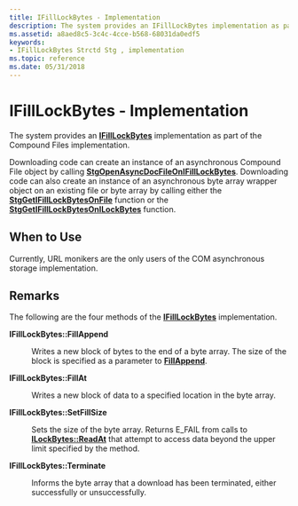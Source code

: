 ```yaml
---
title: IFillLockBytes - Implementation
description: The system provides an IFillLockBytes implementation as part of the Compound Files implementation.
ms.assetid: a8aed8c5-3c4c-4cce-b568-68031da0edf5
keywords:
- IFillLockBytes Strctd Stg , implementation
ms.topic: reference
ms.date: 05/31/2018
---
```


# IFillLockBytes - Implementation

The system provides an [**IFillLockBytes**](/windows/desktop/api/Objidl/nn-objidl-ifilllockbytes) implementation as part of the Compound Files implementation.

Downloading code can create an instance of an asynchronous Compound File object by calling [**StgOpenAsyncDocFileOnIFillLockBytes**](/windows/desktop/api/Objbase/nf-objbase-stgopenasyncdocfileonifilllockbytes). Downloading code can also create an instance of an asynchronous byte array wrapper object on an existing file or byte array by calling either the [**StgGetIFillLockBytesOnFile**](/windows/desktop/api/Objbase/nf-objbase-stggetifilllockbytesonfile) function or the [**StgGetIFillLockBytesOnILockBytes**](/windows/desktop/api/Objbase/nf-objbase-stggetifilllockbytesonilockbytes) function.

## When to Use

Currently, URL monikers are the only users of the COM asynchronous storage implementation.

## Remarks

The following are the four methods of the [**IFillLockBytes**](/windows/desktop/api/Objidl/nn-objidl-ifilllockbytes) implementation.

<dl> <dt>

<span id="IFillLockBytes__FillAppend"></span><span id="ifilllockbytes__fillappend"></span><span id="IFILLLOCKBYTES__FILLAPPEND"></span>**IFillLockBytes::FillAppend**
</dt> <dd>

Writes a new block of bytes to the end of a byte array. The size of the block is specified as a parameter to [**FillAppend**](/windows/desktop/api/Objidl/nf-objidl-ifilllockbytes-fillappend).

</dd> <dt>

<span id="IFillLockBytes__FillAt"></span><span id="ifilllockbytes__fillat"></span><span id="IFILLLOCKBYTES__FILLAT"></span>**IFillLockBytes::FillAt**
</dt> <dd>

Writes a new block of data to a specified location in the byte array.

</dd> <dt>

<span id="IFillLockBytes__SetFillSize"></span><span id="ifilllockbytes__setfillsize"></span><span id="IFILLLOCKBYTES__SETFILLSIZE"></span>**IFillLockBytes::SetFillSize**
</dt> <dd>

Sets the size of the byte array. Returns E\_FAIL from calls to [**ILockBytes::ReadAt**](/windows/desktop/api/Objidl/nf-objidl-ilockbytes-readat) that attempt to access data beyond the upper limit specified by the method.

</dd> <dt>

<span id="IFillLockBytes__Terminate"></span><span id="ifilllockbytes__terminate"></span><span id="IFILLLOCKBYTES__TERMINATE"></span>**IFillLockBytes::Terminate**
</dt> <dd>

Informs the byte array that a download has been terminated, either successfully or unsuccessfully.

</dd> </dl>

 

 




